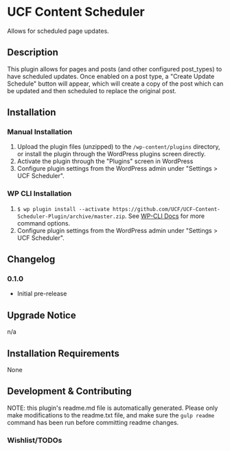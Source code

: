 # UCF Content Scheduler #

Allows for scheduled page updates.


## Description ##

This plugin allows for pages and posts (and other configured post_types) to have scheduled updates. Once enabled on a post type, a "Create Update Schedule" button will appear, which will create a copy of the post which can be updated and then scheduled to replace the original post.


## Installation ##

### Manual Installation ###
1. Upload the plugin files (unzipped) to the `/wp-content/plugins` directory, or install the plugin through the WordPress plugins screen directly.
2. Activate the plugin through the "Plugins" screen in WordPress
3. Configure plugin settings from the WordPress admin under "Settings > UCF Scheduler".

### WP CLI Installation ###
1. `$ wp plugin install --activate https://github.com/UCF/UCF-Content-Scheduler-Plugin/archive/master.zip`.  See [WP-CLI Docs](http://wp-cli.org/commands/plugin/install/) for more command options.
2. Configure plugin settings from the WordPress admin under "Settings > UCF Scheduler".


## Changelog ##

### 0.1.0 ###
* Initial pre-release


## Upgrade Notice ##

n/a


## Installation Requirements ##

None


## Development & Contributing ##

NOTE: this plugin's readme.md file is automatically generated.  Please only make modifications to the readme.txt file, and make sure the `gulp readme` command has been run before committing readme changes.

### Wishlist/TODOs ###
